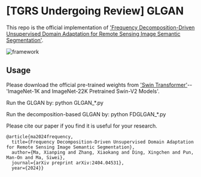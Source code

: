 # [TGRS Undergoing Review] GLGAN

This repo is the official implementation of ['Frequency Decomposition-Driven Unsupervised Domain Adaptation for Remote Sensing Image Semantic Segmentation'](https://arxiv.org/abs/2404.04531).

![framework](https://github.com/sstary/SSRS/blob/main/docs/GLGAN.png)

## Usage
Please download the official pre-trained weights from ['Swin Transformer'](https://github.com/microsoft/Swin-Transformer)--'ImageNet-1K and ImageNet-22K Pretrained Swin-V2 Models'.

Run the GLGAN by: python GLGAN_*.py

Run the decomposition-based GLGAN by: python FDGLGAN_*.py

Please cite our paper if you find it is useful for your research.

```
@article{ma2024frequency,
  title={Frequency Decomposition-Driven Unsupervised Domain Adaptation for Remote Sensing Image Semantic Segmentation},
  author={Ma, Xianping and Zhang, Xiaokang and Ding, Xingchen and Pun, Man-On and Ma, Siwei},
  journal={arXiv preprint arXiv:2404.04531},
  year={2024}}
  ```


